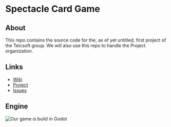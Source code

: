 # Spectacle Card Game

## About
This repo contains the source code for the, as of yet untitled, first project of the Teicsoft group. 
We will also use this repo to handle the Project organization. 

## Links
* [Wiki](https://github.com/Teicsoft/SpectacleCardGame/wiki)
* [Project](https://github.com/orgs/Teicsoft/projects/2)
* [Issues](https://github.com/Teicsoft/SpectacleCardGame/issues)

## Engine
![Our game is build in Godot](https://godotengine.org/assets/press/logo_large_color_dark.png)

